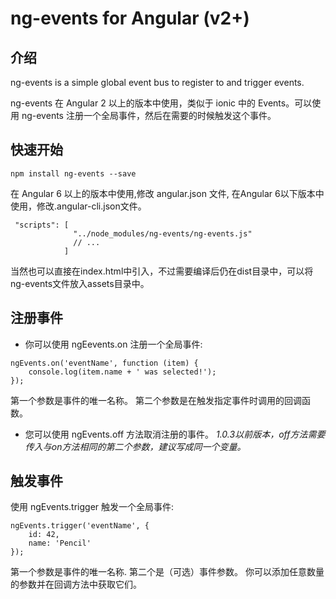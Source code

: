 # ng-events for Angular (v2+)

## 介绍

ng-events is a simple global event bus to register to and trigger events.

ng-events 在 Angular 2 以上的版本中使用，类似于 ionic 中的 Events。可以使用 ng-events 注册一个全局事件，然后在需要的时候触发这个事件。


## 快速开始

```
npm install ng-events --save
```

在 Angular 6 以上的版本中使用,修改 angular.json 文件, 在Angular 6以下版本中使用，修改.angular-cli.json文件。

```
 "scripts": [
              "../node_modules/ng-events/ng-events.js"
              // ...
            ]
```

当然也可以直接在index.html中引入，不过需要编译后仍在dist目录中，可以将ng-events文件放入assets目录中。

## 注册事件

- 你可以使用 ngEevents.on 注册一个全局事件:

```
ngEvents.on('eventName', function (item) {
    console.log(item.name + ' was selected!');
});
```

第一个参数是事件的唯一名称。 第二个参数是在触发指定事件时调用的回调函数。

- 您可以使用 ngEvents.off 方法取消注册的事件。
*1.0.3以前版本，off方法需要传入与on方法相同的第二个参数，建议写成同一个变量。*

## 触发事件

使用 ngEvents.trigger 触发一个全局事件:

```
ngEvents.trigger('eventName', {
    id: 42,
    name: 'Pencil'
});
```

第一个参数是事件的唯一名称. 第二个是（可选）事件参数。
你可以添加任意数量的参数并在回调方法中获取它们。
